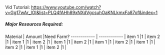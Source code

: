 Vid Tutorial: https://www.youtube.com/watch?v=Gg17wAr_IOI&list=PLQ4fAHh89xNXdVgcsuhOaKNLkmxFa87of&index=1
##### Major Resources Required:

Material 			| Amount        |Need Farm?
------------ 		| ------------  |
item 1				|1				|
item 2				|1				|
item 1				|1				|
item 2				|1				|
item 1				|1				|
item 2				|1				|
item 1				|1				|
item 2				|1				|
item 1				|1				|
item 2				|1				|
item 1				|1				|
item 2				|1				|

	